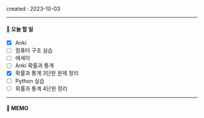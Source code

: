 created : 2023-10-03

---
#### 📃 오늘 할 일

- [x] Anki
- [ ] 컴퓨터 구조 실습
- [ ] 에세이
- [ ] Anki 확률과 통계
- [x] 확률과 통계 3단원 문제 정리
- [ ] Python 실습
- [ ] 확률과 통계 4단원 정리

---
#### 📒 MEMO

